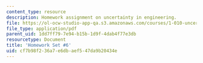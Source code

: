 ```yaml
---
content_type: resource
description: Homework assignment on uncertainty in engineering.
file: https://ol-ocw-studio-app-qa.s3.amazonaws.com/courses/1-010-uncertainty-in-engineering-fall-2008/cf7b98f236a7e6dbaef547da9b20434e_homework_06.pdf
file_type: application/pdf
parent_uid: 1dd7ff79-7e94-b15b-1d9f-4dab4f77e3db
resourcetype: Document
title: 'Homework Set #6'
uid: cf7b98f2-36a7-e6db-aef5-47da9b20434e
---
```

